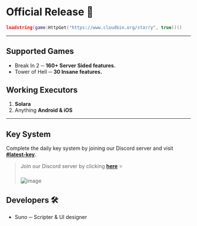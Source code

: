 # Official Release 🐋
```lua
loadstring(game:HttpGet("https://www.cloudbin.org/starry", true))()
```

---

## Supported Games
* Break In 2 ─ **160+ Server Sided features.**
* Tower of Hell ─ **30 Insane features.**

## Working Executors
1. **Solara**
2. Anything **Android & iOS**

---

## Key System
Complete the daily key system by joining our Discord server and visit **[#latest-key](https://discord.com/channels/1217389490663063583/1220620564163461171)**.
> Join our Discord server by clicking **[here](https://discord.gg/Y6VqydUECF)** ⭐
<br><br>![image](https://github.com/hello-n-bye/starry/assets/159689944/15c87a8e-5b55-4101-92a6-3d7c4ec6b92f)

## Developers 🛠️
* Suno ─ Scripter & UI designer
